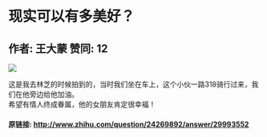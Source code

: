 # 现实可以有多美好？
## 作者: 王大蒙  赞同: 12
![](http://pic1.zhimg.com/3af292e070f386f0efe10a4f8f20606f_b.jpg)

  
这是我去林芝的时候拍到的，当时我们坐在车上，这个小伙一路318骑行过来，我们在他旁边给他加油。  
希望有情人终成眷属，他的女朋友肯定很幸福！

#### 原链接: http://www.zhihu.com/question/24269892/answer/29993552